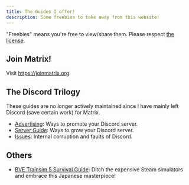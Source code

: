 ```yaml
---
title: The Guides I offer!
description: Some freebies to take away from this website!
---
```


"Freebies" means you're free to view/share them. Please respect [the license](./license.html).

## Join Matrix!

Visit https://joinmatrix.org.

## The Discord Trilogy

These guides are no longer actively maintained since I have mainly left Discord (save certain work) for Matrix.

* [Advertising](./advertising.html): Ways to promote your Discord server.
* [Server Guide](./discord-server-guide.html): Ways to grow your Discord server.
* [Issues](./discord-issues.html): Internal corruption and faults of Discord.

## Others

* [BVE Trainsim 5 Survival Guide](./bve.html): Ditch the expensive Steam simulators and embrace this Japanese masterpiece!
